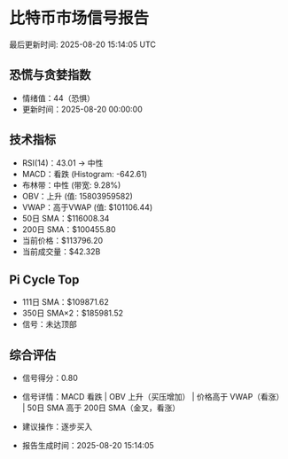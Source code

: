 # 比特币市场信号报告

最后更新时间: 2025-08-20 15:14:05 UTC

## 恐慌与贪婪指数
- 情绪值：44（恐惧）
- 更新时间：2025-08-20 00:00:00

## 技术指标
- RSI(14)：43.01 → 中性
- MACD：看跌 (Histogram: -642.61)
- 布林带：中性 (带宽: 9.28%)
- OBV：上升 (值: 15803959582)
- VWAP：高于VWAP (值: $101106.44)
- 50日 SMA：$116008.34
- 200日 SMA：$100455.80
- 当前价格：$113796.20
- 当前成交量：$42.32B

## Pi Cycle Top
- 111日 SMA：$109871.62
- 350日 SMA×2：$185981.52
- 信号：未达顶部

## 综合评估
- 信号得分：0.80
- 信号详情：MACD 看跌 | OBV 上升（买压增加） | 价格高于 VWAP（看涨） | 50日 SMA 高于 200日 SMA（金叉，看涨）
- 建议操作：逐步买入

- 报告生成时间：2025-08-20 15:14:05